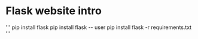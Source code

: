 # Flask website intro


'''
pip install flask
pip install flask -- user 
pip install flask -r requirements.txt
'''